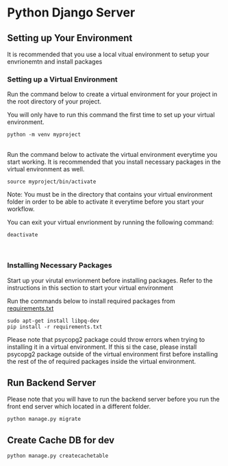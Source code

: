# Python Django Server

## Setting up Your Environment

It is recommended that you use a local vitual environment to setup your envrionemtn and install packages


### Setting up a Virtual Environment

Run the command below to create a virtual environment for your project in the root directory of your project. 

You will only have to run this command the first time to set up your virtual environment.

```
python -m venv myproject
```

<br>
Run the command below to activate the virtual environment everytime you start working. It is recommended that you install necessary packages in the virtual environment as well.

<br>

```
source myproject/bin/activate
```

Note: You must be in the directory that contains your virtual environment folder in order to be able to activate it everytime before you start your workflow.
<br>

You can exit your virtual envrionment by running the following command:

```
deactivate
```
<br>

### Installing Necessary Packages

Start up your virutal envrionment before installing packages. Refer to the instructions in this section to start your virtual environment

Run the commands below to install required packages from [requirements.txt](requirements.txt)

```
sudo apt-get install libpq-dev
pip install -r requirements.txt
```
Please note that psycopg2 package could throw errors when trying to installing it in a virtual environment. If this si the case, please install psycopg2 package outside of the virtual environment first before installing the rest of the of required packages inside the virtual environment.

## Run Backend Server
Please note that you will have to run the backend server before you run the front end server which located in a different folder.

```
python manage.py migrate
```

## Create Cache DB for dev
```
python manage.py createcachetable
```
